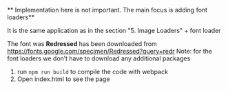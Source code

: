 ** Implementation here is not important. The main focus is adding font loaders**

It is the same application as in the section "5. Image Loaders" + font loader

The font was **Redressed** has been downloaded from https://fonts.google.com/specimen/Redressed?query=redr
Note: for the font loaders we don’t have to download any additional packages

1. run `npm run build` to compile the code with webpack
2. Open index.html to see the page
